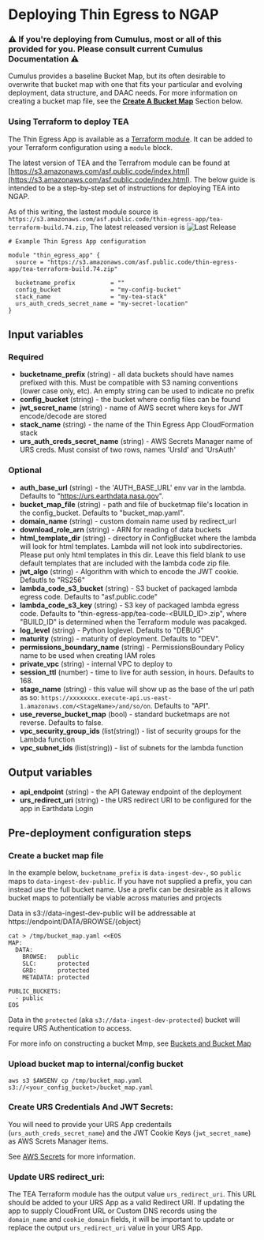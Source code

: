# Deploying Thin Egress to NGAP

### ⚠️ If you're deploying from Cumulus, most or all of this provided for you. Please consult current Cumulus Documentation ⚠️

Cumulus provides a baseline Bucket Map, but its often desirable to overwrite that bucket map with one that fits your particular and evolving deployment, data structure, and DAAC needs. For more information on creating a bucket map file, see the [**Create A Bucket Map**](https://github.com/asfadmin/thin-egress-app/blob/devel/NGAP-DEPLOY-README.MD#create-a-bucket-map-file) Section below. 

### Using Terraform to deploy TEA 

The Thin Egress App is available as a [Terraform module](https://www.terraform.io/docs/configuration/modules.html). It can be added to your Terraform configuration using a `module` block. 

The latest version of TEA and the Terrafrom module can be found at
[https://s3.amazonaws.com/asf.public.code/index.html](https://s3.amazonaws.com/asf.public.code/index.html). The below guide is intended to be a step-by-step set of instructions for deploying TEA into NGAP. 

As of this writing, the lastest module source is
`https://s3.amazonaws.com/asf.public.code/thin-egress-app/tea-terraform-build.74.zip`, The latest released version is ![Last Release](https://img.shields.io/endpoint.svg?url=https%3A%2F%2Fs3.amazonaws.com%2Fasf.public.code%2Fthin-egress-app%2Flastrelease.json)

```hcl
# Example Thin Egress App configuration

module "thin_egress_app" {
  source = "https://s3.amazonaws.com/asf.public.code/thin-egress-app/tea-terraform-build.74.zip"

  bucketname_prefix          = ""
  config_bucket              = "my-config-bucket"
  stack_name                 = "my-tea-stack"
  urs_auth_creds_secret_name = "my-secret-location"
}
```



## Input variables

### Required

* **bucketname_prefix** (string) - all data buckets should have names prefixed with this. Must be compatible with S3 naming conventions (lower case only, etc). An empty string can be used to indicate no prefix
* **config_bucket** (string) - the bucket where config files can be found
* **jwt_secret_name** (string) - name of AWS secret where keys for JWT encode/decode are stored
* **stack_name** (string) - the name of the Thin Egress App CloudFormation stack
* **urs_auth_creds_secret_name** (string) - AWS Secrets Manager name of URS creds. Must consist of two rows, names 'UrsId' and 'UrsAuth'

### Optional

* **auth_base_url** (string) - the 'AUTH_BASE_URL' env var in the lambda. Defaults to "https://urs.earthdata.nasa.gov".
* **bucket_map_file** (string) - path and file of bucketmap file's location in the config_bucket. Defaults to "bucket_map.yaml".
* **domain_name** (string) - custom domain name used by redirect_url
* **download_role_arn** (string) - ARN for reading of data buckets
* **html_template_dir** (string) - directory in ConfigBucket where the lambda will look for html templates. Lambda will not look into subdirectories. Please put only html templates in this dir. Leave this field blank to use default templates that are included with the lambda code zip file.
* **jwt_algo** (string) - Algorithm with which to encode the JWT cookie. Defautls to "RS256"
* **lambda_code_s3_bucket** (string) - S3 bucket of packaged lambda egress code. Defaults to "asf.public.code"
* **lambda_code_s3_key** (string) - S3 key of packaged lambda egress code. Defaults to "thin-egress-app/tea-code-<BUILD_ID>.zip", where "BUILD_ID" is determined when the Terraform module was pacakged.
* **log_level** (string) - Python loglevel. Defaults to "DEBUG"
* **maturity** (string) - maturity of deployment. Defaults to "DEV".
* **permissions_boundary_name** (string) - PermissionsBoundary Policy name to be used when creating IAM roles
* **private_vpc** (string) - internal VPC to deploy to
* **session_ttl** (number) - time to live for auth session, in hours. Defaults to 168.
* **stage_name** (string) - this value will show up as the base of the url path as so: `https://xxxxxxxx.execute-api.us-east-1.amazonaws.com/<StageName>/and/so/on`. Defaults to "API".
* **use_reverse_bucket_map** (bool) - standard bucketmaps are not reverse. Defaults to false.
* **vpc_security_group_ids** (list(string)) - list of security groups for the Lambda function
* **vpc_subnet_ids** (list(string)) - list of subnets for the lambda function

## Output variables

* **api_endpoint** (string) - the API Gateway endpoint of the deployment
* **urs_redirect_uri** (string) - the URS redirect URI to be configured for the app in Earthdata Login

## Pre-deployment configuration steps

### Create a bucket map file

In the example below, `bucketname_prefix` is `data-ingest-dev-`, so `public` maps to `data-ingest-dev-public`. If you have not supplied a prefix, you can instead use the full bucket name. Use a prefix can be desirable as it allows bucket maps to potentially be viable across maturies and projects

Data in s3://data-ingest-dev-public will be addressable at https://endpoint/DATA/BROWSE/{object}

```shell
cat > /tmp/bucket_map.yaml <<EOS
MAP:
  DATA:
    BROWSE:   public
    SLC:      protected
    GRD:      protected
    METADATA: protected

PUBLIC_BUCKETS:
  - public
EOS
```

Data in the `protected` (aka `s3://data-ingest-dev-protected`) bucket will require URS Authentication to access. 

For more info on constructing a bucket Mmp, see [Buckets and Bucket Map](https://github.com/asfadmin/thin-egress-app#buckets-and-bucket-map)

### Upload bucket map to internal/config bucket

```shell
aws s3 $AWSENV cp /tmp/bucket_map.yaml s3://<your_config_bucket>/bucket_map.yaml
```

### Create URS Credentials And JWT Secrets:

You will need to provide your URS App credentails (`urs_auth_creds_secret_name`) and the JWT Cookie Keys (`jwt_secret_name`) as AWS Screts Manager items.

See [AWS Secrets](https://github.com/asfadmin/thin-egress-app/#aws-secrets) for more information.  

### Update URS redirect_uri:

The TEA Terraform module has the output value `urs_redirect_uri`. This URL should be added to your URS App as a valid Redirect URI. If updating the app to supply CloudFront URL or Custom DNS records using the `domain_name` and `cookie_domain` fields, it will be important to update or replace the output `urs_redirect_uri` value in your URS App. 
